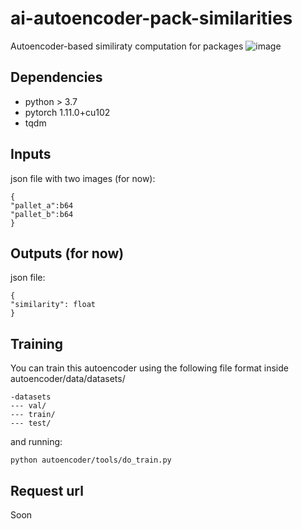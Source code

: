 # ai-autoencoder-pack-similarities
Autoencoder-based similiraty computation for packages
![image](https://user-images.githubusercontent.com/2066122/195456099-b57321a6-85ac-4a6a-b6eb-72bcdb6230d7.png)

## Dependencies
- python > 3.7
- pytorch 1.11.0+cu102
- tqdm


## Inputs
json file with two images (for now):
```
{
"pallet_a":b64
"pallet_b":b64
}

```

## Outputs (for now)
json file:
```
{
"similarity": float
}

```
## Training
You can train this autoencoder using the following file format inside autoencoder/data/datasets/
```
-datasets
--- val/
--- train/
--- test/
```
and running:
```
python autoencoder/tools/do_train.py
```

## Request url

Soon
